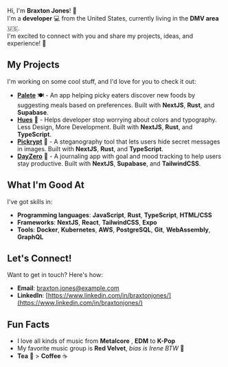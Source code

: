 Hi, I'm **Braxton Jones**! 👋  
I'm a **developer** 💻 from the United States, currently living in the **DMV area** 🇺🇸.  
I'm excited to connect with you and share my projects, ideas, and experience! 🚀

## My Projects  
I'm working on some cool stuff, and I'd love for you to check it out:  
* [**Palete**](https://palete.vercel.app/) 🍽️ - An app helping picky eaters discover new foods by suggesting meals based on preferences. Built with **NextJS**, **Rust**, and **Supabase**.
* [**Hues**](https://pickrypt.netlify.app/) 🎨 - Helps developer stop worrying about colors and typography. Less Design, More Development. Built with **NextJS**, **Rust**, and **TypeScript**.  
* [**Pickrypt**](https://pickrypt.netlify.app/) 🔐 - A steganography tool that lets users hide secret messages in images. Built with **NextJS**, **Rust**, and **TypeScript**.  
* [**DayZero**](https://dayzero-ttsl.netlify.app/) 📖 - A journaling app with goal and mood tracking to help users stay productive. Built with **NextJS**, **Supabase**, and **TailwindCSS**. 

## What I'm Good At  
I've got skills in:  
* **Programming languages**: **JavaScript**, **Rust**, **TypeScript**, **HTML/CSS**  
* **Frameworks**: **NextJS**, **React**, **TailwindCSS**, **Expo**  
* **Tools**: **Docker**, **Kubernetes**, **AWS**, **PostgreSQL**, **Git**, **WebAssembly**, **GraphQL**

## Let's Connect!  
Want to get in touch? Here's how:  
* **Email**: [braxton.jones@example.com](mailto:braxton.jonesdev@gmail.com) 
* **LinkedIn**: [https://www.linkedin.com/in/braxtonjones/](https://www.linkedin.com/in/braxtonjones/) 

## Fun Facts  
* I love all kinds of music from **Metalcore** , **EDM** to **K-Pop**
* My favorite music group is **Red Velvet**, *bias is Irene BTW* 💖  
* **Tea** 🍵 > **Coffee** ☕  
